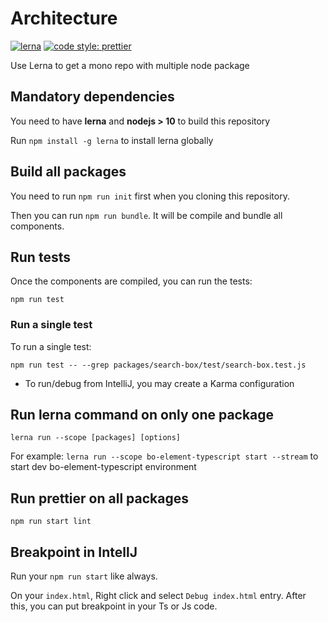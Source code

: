 # Architecture

[![lerna](https://img.shields.io/badge/maintained%20with-lerna-cc00ff.svg)](https://lerna.js.org/)
[![code style: prettier](https://img.shields.io/badge/code_style-prettier-ff69b4.svg?style=flat-square)](https://github.com/prettier/prettier)

Use Lerna to get a mono repo with multiple node package

## Mandatory dependencies

You need to have **lerna** and **nodejs > 10** to build this repository

Run `npm install -g lerna` to install lerna globally
    

## Build all packages

You need to run `npm run init` first when you cloning this repository.

Then you can run `npm run bundle`. It will be compile and bundle all components.
    
## Run tests
Once the components are compiled, you can run the tests:

    npm run test
    
### Run a single test
To run a single test:

    npm run test -- --grep packages/search-box/test/search-box.test.js
    
- To run/debug from IntelliJ, you may create a Karma configuration

    
## Run lerna command on only one package

    lerna run --scope [packages] [options]
    
For example: `lerna run --scope bo-element-typescript start --stream` to start dev bo-element-typescript environment
    
    
## Run prettier on all packages

    npm run start lint
    
    
## Breakpoint in IntellJ

Run your `npm run start` like always.

On your `index.html`, Right click and select `Debug index.html` entry. After this, you can put breakpoint in your Ts or Js code.

<!-- Comments on purpose
   ## Publish
   
   To make this module available on npm registry, run:
    
       npm publish
       
   To unpublished a version run:
   
       npm unpublish <package>@<version>
   
   ## Release
   
   To release a new version on this component, run this following command:
   
       npm run release -- major|minor|patch
       
   During development phase, you can run 
   
       npm run release -- <suffix>
-->